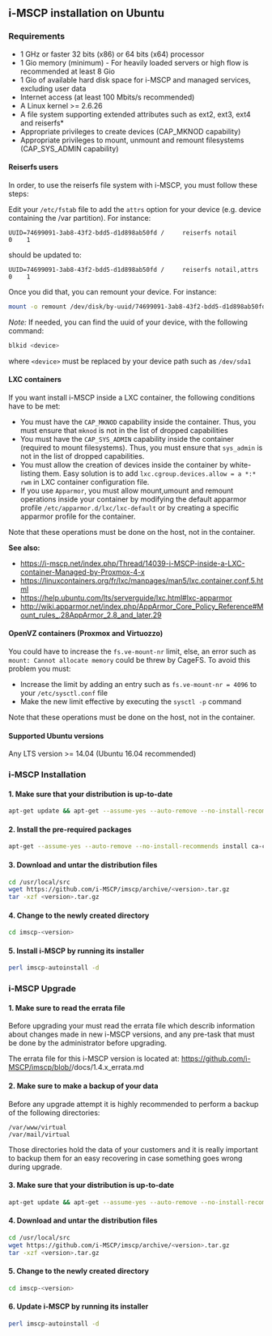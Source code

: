 ## i-MSCP installation on Ubuntu

### Requirements

- 1 GHz or faster 32 bits (x86) or 64 bits (x64) processor
- 1 Gio memory (minimum) - For heavily loaded servers or high flow is recommended at least 8 Gio
- 1 Gio of available hard disk space for i-MSCP and managed services, excluding user data
- Internet access (at least 100 Mbits/s recommended)
- A Linux kernel >= 2.6.26
- A file system supporting extended attributes such as ext2, ext3, ext4 and reiserfs*
- Appropriate privileges to create devices (CAP_MKNOD capability)
- Appropriate privileges to mount, unmount and remount filesystems (CAP_SYS_ADMIN capability)

#### Reiserfs users

In order, to use the reiserfs file system with i-MSCP, you must follow these steps:

Edit your `/etc/fstab` file to add the `attrs` option for your device (e.g. device containing the /var partition). For
instance:

```
UUID=74699091-3ab8-43f2-bdd5-d1d898ab50fd /     reiserfs notail          0    1
```

should be updated to:

```
UUID=74699091-3ab8-43f2-bdd5-d1d898ab50fd /     reiserfs notail,attrs    0    1
```

Once you did that, you can remount your device. For instance:

```bash
mount -o remount /dev/disk/by-uuid/74699091-3ab8-43f2-bdd5-d1d898ab50fd
```

*Note:* If needed, you can find the uuid of your device, with the following command:

```bash
blkid <device>
```

where `<device>` must be replaced by your device path such as `/dev/sda1`

#### LXC containers

If you want install i-MSCP inside a LXC container, the following conditions have to be met:

- You must have the `CAP_MKNOD` capability inside the container. Thus, you must ensure that `mknod` is not in the list
  of dropped capabilities
- You must have the `CAP_SYS_ADMIN` capability inside the container (required to mount filesystems). Thus, you must
ensure that `sys_admin` is not in the list of dropped capabilities.
- You must allow the creation of devices inside the container by white-listing them. Easy solution is to add
  `lxc.cgroup.devices.allow = a *:* rwm` in LXC container configuration file.
- If you use `Apparmor`, you must allow mount,umount and remount operations inside your container by modifying the
  default apparmor profile `/etc/apparmor.d/lxc/lxc-default` or by creating a specific apparmor profile for the
  container.

Note that these operations must be done on the host, not in the container.

**See also:**

- https://i-mscp.net/index.php/Thread/14039-i-MSCP-inside-a-LXC-container-Managed-by-Proxmox-4-x
- https://linuxcontainers.org/fr/lxc/manpages/man5/lxc.container.conf.5.html
- https://help.ubuntu.com/lts/serverguide/lxc.html#lxc-apparmor
- http://wiki.apparmor.net/index.php/AppArmor_Core_Policy_Reference#Mount_rules_.28AppArmor_2.8_and_later.29

#### OpenVZ containers (Proxmox and Virtuozzo)

You could have to increase the `fs.ve-mount-nr` limit, else, an error such as `mount: Cannot allocate memory` could be
threw by CageFS. To avoid this problem you must:

- Increase the limit by adding an entry such as `fs.ve-mount-nr = 4096` to your `/etc/sysctl.conf` file
- Make the new limit effective by executing the `sysctl -p` command

Note that these operations must be done on the host, not in the container.

#### Supported Ubuntu versions

Any LTS version >= 14.04 (Ubuntu 16.04 recommended)

### i-MSCP Installation

#### 1. Make sure that your distribution is up-to-date

```bash
apt-get update && apt-get --assume-yes --auto-remove --no-install-recommends dist-upgrade
```

#### 2. Install the pre-required packages

```bash
apt-get --assume-yes --auto-remove --no-install-recommends install ca-certificates perl wget whiptail
```

#### 3. Download and untar the distribution files

```bash
cd /usr/local/src
wget https://github.com/i-MSCP/imscp/archive/<version>.tar.gz
tar -xzf <version>.tar.gz
```

#### 4. Change to the newly created directory

```bash
cd imscp-<version>
```

#### 5. Install i-MSCP by running its installer

```bash
perl imscp-autoinstall -d
```

### i-MSCP Upgrade

#### 1. Make sure to read the errata file

Before upgrading your must read the errata file which describ information about changes made in new i-MSCP versions,
and any pre-task that must be done by the administrator before upgrading.

The errata file for this i-MSCP version is located at: https://github.com/i-MSCP/imscp/blob/<version>/docs/1.4.x_errata.md

#### 2. Make sure to make a backup of your data

Before any upgrade attempt it is highly recommended to perform a backup of the following directories:

```
/var/www/virtual
/var/mail/virtual
```

Those directories hold the data of your customers and it is really important to backup them for an easy recovering in
case something goes wrong during upgrade.

#### 3. Make sure that your distribution is up-to-date

```bash
apt-get update && apt-get --assume-yes --auto-remove --no-install-recommends dist-upgrade
```

#### 4. Download and untar the distribution files

```bash
cd /usr/local/src
wget https://github.com/i-MSCP/imscp/archive/<version>.tar.gz
tar -xzf <version>.tar.gz
```

#### 5. Change to the newly created directory

```bash
cd imscp-<version>
```

#### 6. Update i-MSCP by running its installer

```bash
perl imscp-autoinstall -d
```
